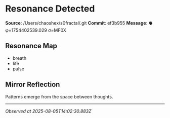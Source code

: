 # Resonance Detected

**Source**: /Users/chaoshex/s0fractal/.git
**Commit**: ef3b955
**Message**: 🫀 φ=1754402539.029 σ=MF0X 

## Resonance Map
- breath
- life
- pulse

## Mirror Reflection
Patterns emerge from the space between thoughts.

---
*Observed at 2025-08-05T14:02:30.883Z*
